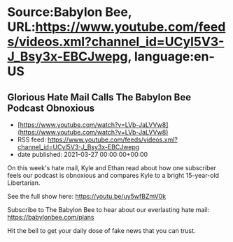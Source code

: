 # Source:Babylon Bee, URL:https://www.youtube.com/feeds/videos.xml?channel_id=UCyl5V3-J_Bsy3x-EBCJwepg, language:en-US

## Glorious Hate Mail Calls The Babylon Bee Podcast Obnoxious
 - [https://www.youtube.com/watch?v=LVb-JaLVVw8](https://www.youtube.com/watch?v=LVb-JaLVVw8)
 - RSS feed: https://www.youtube.com/feeds/videos.xml?channel_id=UCyl5V3-J_Bsy3x-EBCJwepg
 - date published: 2021-03-27 00:00:00+00:00

On this week's hate mail, Kyle and Ethan read about how one subscriber feels our podcast is obnoxious and compares Kyle to a bright 15-year-old Libertarian. 

See the full show here:
https://youtu.be/uy5wfBZmV0k

Subscribe to The Babylon Bee to hear about our everlasting hate mail:
https://babylonbee.com/plans

Hit the bell to get your daily dose of fake news that you can trust.

